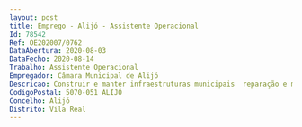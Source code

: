 ```yaml
--- 
layout: post
title: Emprego - Alijó - Assistente Operacional
Id: 78542
Ref: OE202007/0762
DataAbertura: 2020-08-03
DataFecho: 2020-08-14
Trabalho: Assistente Operacional
Empregador: Câmara Municipal de Alijó
Descricao: Construir e manter infraestruturas municipais  reparação e manutenção de carpintaria diversa  apoio operacional a eventos culturais, desportivos e outros.
CodigoPostal: 5070-051 ALIJÓ
Concelho: Alijó
Distrito: Vila Real
--- 
```


